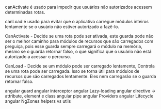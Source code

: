canActivate é usado para impedir que usuários não autorizados acessem determinadas rotas.

canLoad é usado para evitar que o aplicativo carregue módulos inteiros lentamente se o usuário não estiver autorizado a fazê-lo.

CanActivate - Decide se uma rota pode ser ativada, este guarda pode não ser o melhor caminho para módulos de recursos que são carregados com preguiça, pois esse guarda sempre carregará o módulo na memória, mesmo se o guarda retornar falso, o que significa que o usuário não está autorizado a acessar o percurso.

CanLoad - Decide se um módulo pode ser carregado lentamente, Controla se uma rota pode ser carregada. Isso se torna útil para módulos de recursos que são carregados lentamente. Eles nem carregarão se o guarda retornar falso.

angular guard
angular interceptor
angular Lazy-loading
angular directive -> attribute, element e class
angular pipe
angular Providers
angular Lifecycle
angular NgZones
helpers vs utils	  